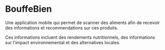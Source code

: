 # BouffeBien
Une application mobile qui permet de scanner des aliments afin de recevoir des informations et recommendations sur ces produits.

Ces informations incluent des rendements nutritionnels, des informations sur l'impact environnemental et des alternatives locales.
